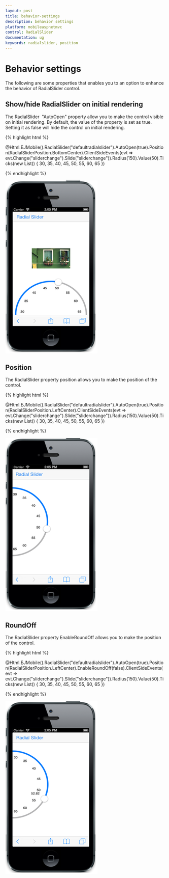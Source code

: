 ```yaml
---
layout: post
title: behavior-settings
description: behavior settings
platform: mobileaspnetmvc
control: RadialSlider
documentation: ug
keywords: radialslider, position
---
```


# Behavior settings

The following are some properties that enables you to an option to enhance the behavior of RadialSlider control.

## Show/hide RadialSlider on initial rendering

The RadialSlider  "AutoOpen" property allow you to make the control visible on initial rendering. By default, the value of the property is set as true. Setting it as false will hide the control on initial rendering.

{% highlight html %}

   @Html.EJMobile().RadialSlider("defaultradialslider").AutoOpen(true).Position(RadialSliderPosition.BottomCenter).ClientSideEvents(evt => evt.Change("sliderchange").Slide("sliderchange")).Radius(150).Value(50).Ticks(new List<double>() { 30, 35, 40, 45, 50, 55, 60, 65 })


{% endhighlight %}

![](behavior-settings_images\showhide-radialslider-on-initial-rendering_img1.png)

## Position

The RadialSlider property position allows you to make the position of the control.

{% highlight html %}

   
@Html.EJMobile().RadialSlider("defaultradialslider").AutoOpen(true).Position(RadialSliderPosition.LeftCenter).ClientSideEvents(evt => evt.Change("sliderchange").Slide("sliderchange")).Radius(150).Value(50).Ticks(new List<double>() { 30, 35, 40, 45, 50, 55, 60, 65 })


{% endhighlight %}

![](behavior-settings_images\position_img1.png)


## RoundOff

The RadialSlider property EnableRoundOff allows you to make the position of the control.

{% highlight html %}

   @Html.EJMobile().RadialSlider("defaultradialslider").AutoOpen(true).Position(RadialSliderPosition.LeftCenter).EnableRoundOff(false).ClientSideEvents(evt => evt.Change("sliderchange").Slide("sliderchange")).Radius(150).Value(50).Ticks(new List<double>() { 30, 35, 40, 45, 50, 55, 60, 65 })

{% endhighlight %}



![](behavior-settings_images\roundoff_img1.png)

